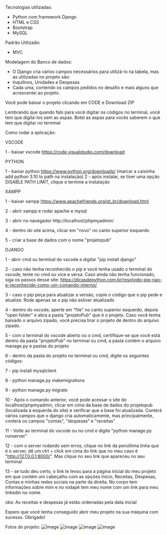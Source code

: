 Tecnologias utilizadas: 
  - Python com framework Django
  - HTML e CSS
  - Bootstrap
  - MySQL

Padrão Utilizado:
  - MVC

Modelagem do Banco de dados:
  - O Django cria vários campos necessários para utilizá-lo na tabela, mas as utilizadas no projeto são:
  - Inquilinos, Unidades e Despesas
  - Cada uma, contendo os campos pedidos no desafio e mais alguns que acrescentei ao projeto.

Você pode baixar o projeto clicando em CODE e Download ZIP

Lembrando que quando falo para você digitar os códigos no terminal, você tem que digitá-los sem as aspas. Botei as aspas para vocês saberem o que tem que digitar no terminal

Como rodar a aplicação:

VSCODE

1 - baixar vscode https://code.visualstudio.com/download

PYTHON

1 - baixar python https://www.python.org/downloads/ (marcar a caixinha add python 3.10 to path na instalação)
2 - após instalar, se tiver uma opção DISABLE PATH LIMIT, clique e termine a instalação

XAMPP

1 - baixar xampp https://www.apachefriends.org/pt_br/download.html

2 - abrir xampp e rodar apache e mysql

3 - abrir no navegador http://localhost/phpmyadmin/

4 - dentro do site acima, clicar em "novo" no canto superior esquerdo

5 - criar a base de dados com o nome "projetopub"

DJANGO

1 - abrir cmd ou terminal do vscode e digitar "pip install django" 

2 - caso não tenha reconhecido o pip e você tenha usado o terminal do vscode, tente no cmd ou vice e versa. Caso ainda não tenha funcionado, siga os passos desse site: https://dicasdepython.com.br/resolvido-pip-nao-e-reconhecido-como-um-comando-interno/

3 - caso o pip peça para atualizar a versão, copie o código que o pip pede e atualize. Rode apenas se o pip não estiver atualizado

4 - dentro do vscode, aperte em "file" no canto superior esquerdo, depois "open folder" e abra a pasta "projetoPub" que é o projeto. Caso você tenha baixado o arquivo zipado, você precisa tirar o projeto de dentro do arquivo zipado.

5 - com o terminal do vscode aberto ou o cmd, certifique-se que você está dentro da pasta "projetoPub" no terminal ou cmd, a pasta contém o arquivo manage.py e pastas do projeto

6 - dentro da pasta do projeto no terminal ou cmd, digite os seguintes códigos:

7 - pip install mysqlclient

8 - python manage.py makemigrations

9 - python manage.py migrate

10 - Após o comando anterior, você pode acessar o site do localhost/phpmyadmin, clicar em cima da base de dados do projetopub (localizada à esquerda do site) e verificar que a base foi atualizada. Conterá vários campos que o django cria automaticamente, mas principalmente, conterá os campos "contas", "despesas" e "receitas"

11 - Volte ao terminal do vscode ou no cmd e digite "python manage.py runserver"

12 - com o server rodando sem erros, clique no link da penúltima linha que é o server, dê um ctrl + click em cima do link que no meu caso é "http://127.0.0.1:8000/". Mas clique no seu link que apareceu no seu terminal

13 - se tudo deu certo, o link te levou para a página inicial do meu projeto em que contém um cabeçalho com as opções Início, Receitas, Despesas, Contas e minhas redes sociais na parte da direita. No corpo tem informações sobre mim e no rodapé tem meu nome com um link para meu linkedin no nome.

obs: As receitas e despesas já estão ordenadas pela data inicial

Espero que você tenha conseguido abrir meu projeto na sua máquina com sucesso. Obrigado!

Fotos do projeto:
![image](https://user-images.githubusercontent.com/79377858/149260685-dd1f6cda-7632-4416-8f3e-b03192f5742b.png)
![image](https://user-images.githubusercontent.com/79377858/149260719-9f18d009-ef44-4be1-bfe0-bc2f9ffa665f.png)
![image](https://user-images.githubusercontent.com/79377858/149260743-cf54089f-0867-45f1-8755-a033f26e912e.png)
![image](https://user-images.githubusercontent.com/79377858/149260832-bc6993c8-0a60-457f-89fc-9da278c313fd.png)



